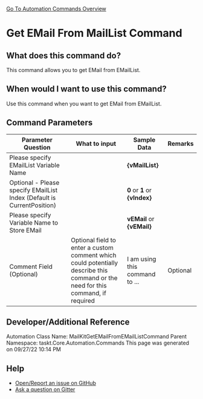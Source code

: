 <!--TITLE: Get EMail From MailList Command -->
<!-- SUBTITLE: a command in the EMail Commands group. -->
[Go To Automation Commands Overview](/automation-commands.md)


# Get EMail From MailList Command


## What does this command do?
This command allows you to get EMail from EMailList.


## When would I want to use this command?
Use this command when you want to get EMail from EMailList.


## Command Parameters
| Parameter Question   	| What to input  	|  Sample Data 	| Remarks  	|
| ---                    | ---               | ---           | ---       |
|Please specify EMailList Variable Name||**{vMailList}**||
|Optional - Please specify EMailList Index (Default is CurrentPosition)||**0** or **1** or **{vIndex}**||
|Please specify Variable Name to Store EMail||**vEMail** or **{vEMail}**||
|Comment Field (Optional)|Optional field to enter a custom comment which could potentially describe this command or the need for this command, if required|I am using this command to ...|Optional|










## Developer/Additional Reference
Automation Class Name: MailKitGetEMailFromEMailListCommand
Parent Namespace: taskt.Core.Automation.Commands
This page was generated on 09/27/22 10:14 PM


## Help
- [Open/Report an issue on GitHub](https://github.com/rcktrncn/taskt/issues/new)
- [Ask a question on Gitter](https://gitter.im/taskt-rpa/Lobby)
